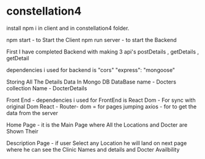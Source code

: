 # constellation4
install npm i in client and  in constellation4  folder.

npm start - to Start the Client 
npm run server - to start the Backend


First I have completed Backend with making 3 api's postDetails , getDetails , getDetail

dependencies i used for backend is 
"cors"
"express": 
"mongoose"

Storing All The Details Data In Mongo DB 
DataBase name - Docters
collection Name - DocterDetails


Front End - 
dependencies i used for FrontEnd is
React Dom - For sync with original Dom
React - Router- dom = for pages jumping
axios - for to get the data from the server

Home Page - it is the Main Page where All the Locations and Docter are Shown Their

Description Page - if user Select any Location he will land on next page where he can see the Clinic Names and details and Docter Availbility
